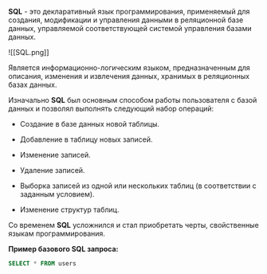 **SQL** - это декларативный язык программирования, применяемый для создания, модификации и управления данными в реляционной базе данных, управляемой соответствующей системой управления базами данных.

![[SQL.png]]

Является информационно-логическим языком, предназначенным для описания, изменения и извлечения данных, хранимых в реляционных базах данных.

Изначально **SQL** был основным способом работы пользователя с базой данных и позволял выполнять следующий набор операций:

- Создание в базе данных новой таблицы.



- Добавление в таблицу новых записей. 

- Изменение записей.

- Удаление записей.

- Выборка записей из одной или нескольких таблиц (в соответствии с заданным условием).

- Изменение структур таблиц.

Со временем **SQL** усложнился и стал приобретать черты, свойственные языкам программирования.

**Пример базового SQL запроса:**

```SQL
SELECT * FROM users
```